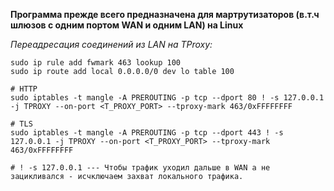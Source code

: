 __Программа прежде всего предназначена для мартрутизаторов (в.т.ч шлюзов с одним портом WAN и одним LAN) на Linux__


_Переадресация соединений из LAN на TProxy:_
```
sudo ip rule add fwmark 463 lookup 100
sudo ip route add local 0.0.0.0/0 dev lo table 100

# HTTP
sudo iptables -t mangle -A PREROUTING -p tcp --dport 80 ! -s 127.0.0.1 -j TPROXY --on-port <T_PROXY_PORT> --tproxy-mark 463/0xFFFFFFFF

# TLS
sudo iptables -t mangle -A PREROUTING -p tcp --dport 443 ! -s 127.0.0.1 -j TPROXY --on-port <T_PROXY_PORT> --tproxy-mark 463/0xFFFFFFFF

# ! -s 127.0.0.1 --- Чтобы трафик уходил дальше в WAN а не зацикливался - исчключаем захват локального трафика.
```


